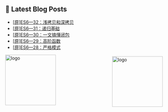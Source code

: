 ## 📕 Latest Blog Posts

<!-- BLOG-POST-LIST:START -->
- [[原]ES6—32：浅拷贝和深拷贝](https://blog.csdn.net/sinat_41696687/article/details/114153072)
- [[原]ES6—31：递归基础](https://blog.csdn.net/sinat_41696687/article/details/114137154)
- [[原]ES6—30：一文搞懂闭包](https://blog.csdn.net/sinat_41696687/article/details/113957083)
- [[原]ES6—29：高阶函数](https://blog.csdn.net/sinat_41696687/article/details/113955731)
- [[原]ES6—28：严格模式](https://blog.csdn.net/sinat_41696687/article/details/113930579)
<!-- BLOG-POST-LIST:END -->
<img src="https://github-readme-stats.vercel.app/api?username=qq1120637483&show_icons=true" alt="logo" height="160" align="right" style="margin: 5px; margin-bottom: 20px;" />

<img src="https://github-profile-trophy.vercel.app/?username=qq1120637483&theme=flat&column=7" alt="logo" height="160" align="center" style="margin: auto; margin-bottom: 20px;" />


<!--
**qq1120637483/qq1120637483** is a ✨ _special_ ✨ repository because its `README.md` (this file) appears on your GitHub profile.

Here are some ideas to get you started:

- 🔭 I’m currently working on ...
- 🌱 I’m currently learning ...
- 👯 I’m looking to collaborate on ...
- 🤔 I’m looking for help with ...
- 💬 Ask me about ...
- 📫 How to reach me: ...
- 😄 Pronouns: ...
- ⚡ Fun fact: ...
-->

